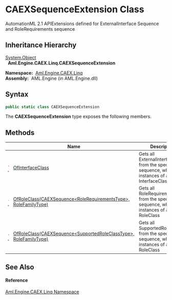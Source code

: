 CAEXSequenceExtension Class
===========================
AutomationML 2.1 APIExtensions defined for ExternalInterface Sequence and RoleRequirements sequence


Inheritance Hierarchy
---------------------
[System.Object][1]  
  **Aml.Engine.CAEX.Linq.CAEXSequenceExtension**  

  **Namespace:**  [Aml.Engine.CAEX.Linq][2]  
  **Assembly:**  AML.Engine (in AML.Engine.dll)

Syntax
------

```csharp
public static class CAEXSequenceExtension
```

The **CAEXSequenceExtension** type exposes the following members.


Methods
-------

                                 | Name                                                                      | Description                                                                                               
-------------------------------- | ------------------------------------------------------------------------- | --------------------------------------------------------------------------------------------------------- 
![Public method]![Static member] | [OfInterfaceClass][3]                                                     | Gets all ExternalInterfaces from the specified sequence, which are instances of a specific InterfaceClass 
![Public method]![Static member] | [OfRoleClass(CAEXSequence&lt;RoleRequirementsType>, RoleFamilyType)][4]   | Gets all RoleRequirements from the specified sequence, which are instances of a specific RoleClass        
![Public method]![Static member] | [OfRoleClass(CAEXSequence&lt;SupportedRoleClassType>, RoleFamilyType)][5] | Gets all SupportedRoleClasses from the specified sequence, which are instances of a specific RoleClass    


See Also
--------

#### Reference
[Aml.Engine.CAEX.Linq Namespace][2]  

[1]: https://docs.microsoft.com/dotnet/api/system.object
[2]: ../README.md
[3]: OfInterfaceClass.md
[4]: OfRoleClass.md
[5]: OfRoleClass_1.md
[6]: https://www.automationml.org
[7]: ../../icons/logoShade.png
[Public method]: ../../icons/pubmethod.gif "Public method"
[Static member]: ../../icons/static.gif "Static member"